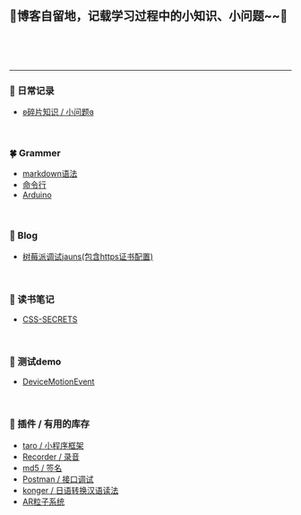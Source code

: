 ## 🌸博客自留地，记载学习过程中的小知识、小问题~~🌸

<br/><br/><br/>
<hr/>


### 🍂 日常记录
  * [ʚ碎片知识 / 小问题ɞ](https://github.com/lulu-s/lulu-book/blob/master/trivia.md)

<br/>

### 🍀 Grammer
  * [markdown语法](https://github.com/lulu-s/lulu-book/blob/master/Grammer/markdown%20grammar.md)
  * [命令行](https://github.com/lulu-s/lulu-book/blob/master/Grammer/command.md)
  * [Arduino](https://github.com/lulu-s/lulu-book/blob/master/Grammer/arduino.md)

<br/>


### 📐 Blog
  * [树莓派调试jauns(包含https证书配置)](https://github.com/lulu-s/lulu-book/blob/master/Blog/pi.md) 

<br/>


### 🚩 读书笔记
* [CSS-SECRETS](https://github.com/lulu-s/lulu-book/tree/master/Book/CSS-SECRETS)
<br/>


### 🌈 测试demo
* [DeviceMotionEvent](https://lulu-s.github.io/lulu-book/Demo/deviceMotion.html)
<br/>


### 🍙 插件 / 有用的库存
  * [taro / 小程序框架](https://nervjs.github.io/taro/docs/GETTING-STARTED.html)
  * [Recorder / 录音](https://github.com/xiangyuecn/Recorder)
  * [md5 / 签名](https://www.npmjs.com/package/md5)
  * [Postman / 接口调试](https://www.postman.com/downloads/)
  * [konger / 日语转换汉语读法](https://github.com/Jon-Millent/konger)
  * [AR粒子系统](https://github.com/IdeaSpaceVR/aframe-particle-system-component)